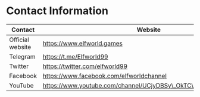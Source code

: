 # Contact Information

| Contact          | Website                                                             |
| ---------------- | ------------------------------------------------------------------- |
| Official website | https://www.elfworld.games                                          |
| Telegram         | https://t.me/Elfworld99                                             |
| Twitter          | https://twitter.com/elfworld99                                      |
| Facebook         | https://www.facebook.com/elfworldchannel                            |
| YouTube          | https://www.youtube.com/channel/UCjyDBSy\_OkTC\_q50tjpazPA/featured |
